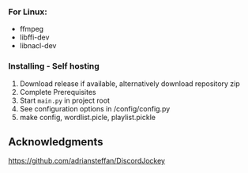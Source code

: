### For Linux:

- ffmpeg
- libffi-dev
- libnacl-dev

### Installing - Self hosting

1. Download release if available, alternatively download repository zip
2. Complete Prerequisites
3. Start `main.py` in project root
4. See configuration options in /config/config.py
5. make config, wordlist.picle, playlist.pickle

## Acknowledgments

https://github.com/adriansteffan/DiscordJockey
